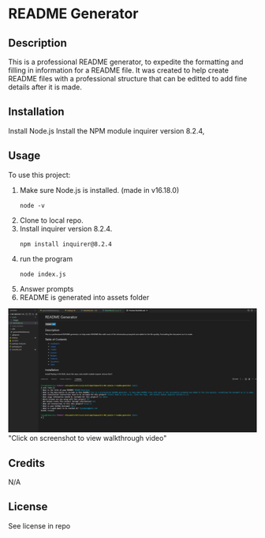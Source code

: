 # README Generator

## Description

This is a professional README generator, to expedite the formatting and filling in information for a README file.
It was created to help create README files with a professional structure that can be editted to add fine details after it is made.

## Installation

Install Node.js
Install the NPM module inquirer version 8.2.4,

## Usage

To use this project: 
1. Make sure Node.js is installed. (made in v16.18.0)
    ```
    node -v
2. Clone to local repo.
3. Install inquirer version 8.2.4.
    ``` 
    npm install inquirer@8.2.4
4. run the program
    ```
    node index.js
5. Answer prompts
6. README is generated into assets folder


[![Usage Screenshot](./assets/images/usage_screenshot.png)](https://app.castify.com/view/cfa81440-a9e6-425b-9017-c23c9c08dc29) "Click on screenshot to view walkthrough video"


## Credits

N/A

## License

See license in repo


